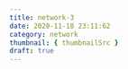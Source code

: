 ```yaml
---
title: network-3
date: 2020-11-18 23:11:62
category: network
thumbnail: { thumbnailSrc }
draft: true
---
```

